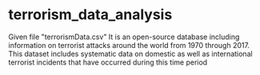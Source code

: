 # terrorism_data_analysis
Given file "terrorismData.csv"
It is an open-source database including information on terrorist attacks around the world from 1970 through 2017. This dataset includes systematic data on domestic as well as international terrorist incidents that have occurred during this time period
